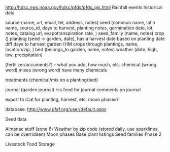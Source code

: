 http://hdsc.nws.noaa.gov/hdsc/pfds/pfds_gis.html
Rainfall events historical data


source (name, url, email, tel, address, notes)
seed (common name, latin name, source_id, days to harvest, planting notes, germination date, lot, notes, catalog url, evapotranspiration rate, )
seed_family (name, notes)
crop ()
planting (seed → garden, date), has a harvest date based on planting date diff days to harvest
garden (HM crops through plantings, name, location/zip, )
bed (belongs_to garden, name, notes)
weather (date, high, low, precipitation)

[fertilizer/accuments?] – what you add, how much, etc.
chemical (wrong word)
mixes (wrong word) have many chemicals

treatments (chemical/mix on a planting/bed)

journal (garden journal)
rss feed for journal
comments on journal

export to iCal for planting, harvest, etc.
moon phases?

database:
http://www.pfaf.org/user/default.aspx

Seed data

Almanac stuff (zone 6)
Weather by zip code (stored daily, use sparklines, can be overridden)
Moon phases
Base plant listings
Seed families
Phase 2

Livestock
Food Storage